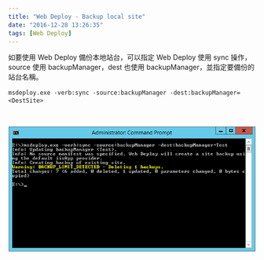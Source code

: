 ```yaml
---
title: "Web Deploy - Backup local site"
date: "2016-12-28 13:26:35"
tags: [Web Deploy]
---
```



如要使用 Web Deploy 備份本地站台，可以指定 Web Deploy 使用 sync 操作，source 使用 backupManager，dest 也使用 backupManager，並指定要備份的站台名稱。  

<!-- More -->

    msdeploy.exe -verb:sync -source:backupManager -dest:backupManager=<DestSite>

<br/>


![1.png](1.png)

<br/>
